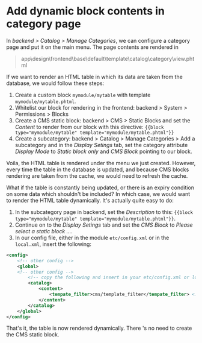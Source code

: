 # Add dynamic block contents in category page

In _backend > Catalog > Manage Categories_, we can configure a category page and put it on the main menu. The page contents are rendered in

> app\design\frontend\base\default\template\catalog\category\view.phtml

If we want to render an HTML table in which its data are taken from the database, we would follow these steps:

1. Create a custom block `mymodule/mytable` with template `mymodule/mytable.phtml`.
2. Whitelist our block for rendering in the frontend: backend > System > Permissions > Blocks
3. Create a CMS static block: backend > CMS > Static Blocks and set the _Content_ to render from our block with this directive: `{{block type="mymodule/mytable" template="mymodule/mytable.phtml"}}`
4. Create a subcategory: backend > Catalog > Manage Categories > Add a subcategory and in the _Display Setings_ tab, set the category attribute _Display Mode_ to _Static block only_ and _CMS Block_ pointing to our block.

Voila, the HTML table is rendered under the menu we just created. However, every time the table in the database is updated, and because CMS blocks rendering are taken from the cache, we would need to refresh the cache.

What if the table is constantly being updated, or there is an expiry condition on some data which shouldn't be included? In which case, we would want to render the HTML table dynamically. It's actually quite easy to do:

1. In the subcategory page in backend, set the _Description_ to this: `{{block type="mymodule/mytable" template="mymodule/mytable.phtml"}}`.
1. Continue on to the _Display Setings_ tab and set the _CMS Block_ to _Please select a static block ..._.
1. In our config file, either in the module `etc/config.xml` or in the `local.xml`, insert the following:

```xml
<config>
    <!-- other config -->
    <global>
    <!-- other config -->
        <!-- copy the following and insert in your etc/config.xml or local.xml -->
        <catalog>
            <content>
                <tempate_filter>cms/template_filter</tempate_filter> <!-- Note the typo on template must remain as "tempate". -->
            </content>
        </catalog>
    </global>
</config>
```

That's it, the table is now rendered dynamically. There 's no need to create the CMS static block.
